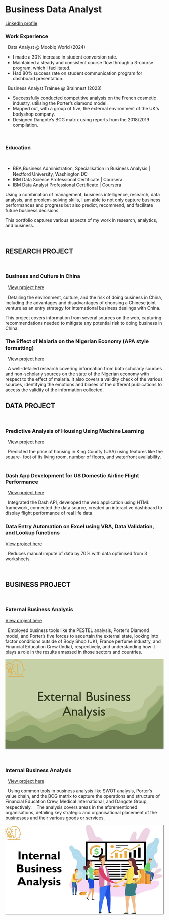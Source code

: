 # Business Data Analyst

<a href="https://www.linkedin.com/in/ikenna-nwankwo-3a2390258">LinkedIn profile</a>
 
 
### Work Experience
 
Data Analyst @ Moobiq World (2024)
 
- I made a 30% increase in student conversion rate.
- Maintained a steady and consistent course flow through a 3-course program, which I facilitated.
- Had 80% success rate on student communication program for dashboard presentation.

 
Business Analyst Trainee @ Brainnest (2023)

- Successfully conducted competitive analysis on the French cosmetic industry, utilising the Porter’s diamond model. 
- Mapped out, with a group of five, the external environment of the UK's bodyshop company.
- Designed Dangote’s BCG matrix using reports from the 2018/2019 compilation.

 
 
### Education
 
- BBA,Business Administration, Specialisation in Business Analysis | Nextford University, Washington DC 
- IBM Data Science Professional Certificate | Coursera 
- IBM Data Analyst Professional Certificate | Coursera 







Using a combination of management, business intelligence, research, data analysis, and problem-solving skills, I am able to not only capture business performances and progress but also predict, recommend, and facilitate future business decisions.



This portfolio captures various aspects of my work in research, analytics, and business.

 
 
## RESEARCH PROJECT
 
### Business and Culture in China
 
<a href="Link">View project here</a>


 
Detailing the environment, culture, and the risk of doing business in China, including the advantages and disadvantages of choosing a Chinese joint venture as an entry strategy for international business dealings with China.


 
This project covers information from several sources on the web, capturing recommendations needed to mitigate any potential risk to doing business in China.


### The Effect of Malaria on the Nigerian Economy (APA style formatting)
 
<a href="Link">View project here</a>


 
A well-detailed research covering information from both scholarly sources and non-scholarly sources on the state of the Nigerian economy with respect to the effect of malaria. It also covers a validity check of the various sources, identifying the emotions and biases of the different publications to access the validity of the information collected.
 




## DATA PROJECT
 
### Predictive Analysis of Housing Using Machine Learning
 
<a href="Link">View project here</a>


 
Predicted the price of housing in King County (USA) using features like the square- foot of its living room, number of floors, and
waterfront availability.
 
 

### Dash App Development for US Domestic Airline Flight Performance
 
<a href="Link">View project here</a>


 
Integrated the Dash API, developed the web application using HTML framework, connected the data source, created an interactive dashboard to display flight performance of real life data.
 
 
 
 
### Data Entry Automation on Excel using VBA, Data Validation, and Lookup functions

 
<a href="Link">View project here</a>

 
Reduces manual impute of data by 70% with data optimised from 3 worksheets.
 


 
 
## BUSINESS PROJECT
 
### External Business Analysis

<a href="Link">View project here</a>

 
Employed business tools like the PESTEL analysis, Porter’s Diamond model, and Porter’s five forces to ascertain the external state, looking into factor conditions outside of Body Shop (UK), France perfume industry, and Financial Education Crew (India), respectively, and understanding how it plays a role in the results amassed in those sectors and countries.
 

<img src="https://raw.githubusercontent.com/Nmartin169/webportfolio/refs/heads/main/assets/img_external.JPG">


 

 
### Internal Business Analysis
 
<a href="Link">View project here</a>

 
Using common tools in business analysis like SWOT analysis, Porter’s value chain, and the BCG matrix to capture the operations and structure of Financial Education Crew, Medical International, and Dangote Group, respectively. 
 
The analysis covers areas in the aforementioned organisations, detailing key strategic and organisational placement of the businesses and their various goods or services.


<img src="https://raw.githubusercontent.com/Nmartin169/webportfolio/refs/heads/main/assets/Img_internal.JPG">
